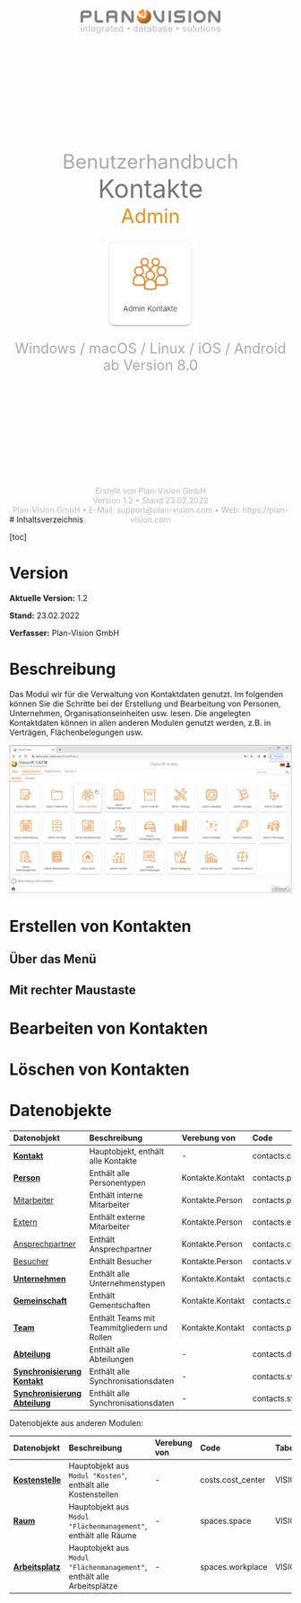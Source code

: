 <div style="margin:auto;text-align:center;width:100%;height:900px;color:#AAAAAA">
	<div style="height:100px"><img style="width:250px" src="_images/_title/plan-vision-logo-big.jpg"/></div>
    <div style="height:150px"></div>
	<div style="font-size:35px">Benutzerhandbuch</div>
	<div style="font-size:45px;color:#777777">Kontakte</div>
    <div style="font-size:35px;color:#F18C18">Admin</div>
    <div style="height:20px"></div>
    <div style="height:160px"><img style="width:160px" src="_images/_title/contacts-admin-logo.png"/></div>
    <div style="height:20px"></div>
    <div style="font-size:25px">Windows / macOS / Linux / iOS / Android</div>
    <div style="font-size:25px">ab Version 8.0</div>
    <div style="height:200px"></div>
    <div style="color:#BBBBBB">
        <div style="font-size:14px">Erstellt von Plan-Vision GmbH</div>
    	<div style="font-size:14px">Version 1.2 &bull; Stand 23.02.2022</div>
    	<div style="font-size:14px">Plan-Vision GmbH &bull; E-Mail: support@plan-vision.com &bull; Web: https://plan-vision.com</div>
    </div>
</div>




<div style="page-break-after: always; break-after: page;"></div>
# Inhaltsverzeichnis

[toc]

# Version

**Aktuelle  Version:** 1.2

**Stand:** 23.02.2022

**Verfasser:** Plan-Vision GmbH

# Beschreibung
Das Modul wir für die Verwaltung von Kontaktdaten genutzt. Im folgenden können Sie die Schritte bei der Erstellung und Bearbeitung von Personen, Unternehmen, Organisationseinheiten usw. lesen. Die angelegten Kontaktdaten können in allen anderen Modulen genutzt werden, z.B. in Verträgen, Flächenbelegungen usw. 

![Indexseite](_images/contacts/index.png)
# Erstellen von Kontakten
## Über das Menü
## Mit rechter Maustaste
# Bearbeiten von Kontakten
# Löschen von Kontakten
# Datenobjekte

| Datenobjekt                                                  | Beschreibung                                 | Verebung von     | Code                                | Tabelle                |
| :----------------------------------------------------------- | :------------------------------------------- | :--------------- | :---------------------------------- | :--------------------- |
| [**Kontakt**](/de/modules/datamodel/contacts/contact)        | Hauptobjekt, enthält alle Kontakte           | -                | contacts.contact                    | VISIONR.pv_cnt_contact |
| [**Person**](/de/modules/datamodel/contacts/person)          | Enthält alle Personentypen                   | Kontakte.Kontakt | contacts.person                     | -                      |
| [Mitarbeiter](/de/modules/datamodel/contacts/employee)       | Enthält interne Mitarbeiter                  | Kontakte.Person  | contacts.person                     | -                      |
| [Extern](/de/modules/datamodel/contacts/employee-external)   | Enthält externe Mitarbeiter                  | Kontakte.Person  | contacts.employee_external          | -                      |
| [Ansprechpartner](/de/modules/datamodel/contacts/contact-person) | Enthält Ansprechpartner                      | Kontakte.Person  | contacts.contact_person             | -                      |
| [Besucher](/de/modules/datamodel/contacts/visitor)           | Enthält Besucher                             | Kontakte.Person  | contacts.visitor                    | -                      |
| [**Unternehmen**](/de/modules/datamodel/contacts/company)    | Enthält alle Unternehmenstypen               | Kontakte.Kontakt | contacts.company                    | -                      |
| [**Gemeinschaft**](/de/modules/datamodel/contacts/community) | Enthält Gementschaften                       | Kontakte.Kontakt | contacts.community                  | -                      |
| [**Team**](/de/modules/datamodel/contacts/team-contact)      | Enthält Teams mit Teammitgliedern und Rollen | Kontakte.Kontakt | contacts.person                     | -                      |
| [**Abteilung**](/de/modules/datamodel/contacts/department)   | Enthält alle Abteilungen                     | -                | contacts.department                 | VISIONR.pv_cnt_dep     |
| [**Synchronisierung Kontakt**](/de/modules/datamodel/contacts/synchronization_contact) | Enthält alle Synchronisationsdaten           | -                | contacts.synchronization_contact    | VISIONR.pv_cnt_synccon |
| [**Synchronisierung Abteilung**](/de/modules/datamodel/contacts/synchronization_department) | Enthält alle Synchronisationsdaten           | -                | contacts.synchronization_department | VISIONR.pv_cnt_syncdep |

Datenobjekte aus anderen Modulen:

| Datenobjekt                                                 | Beschreibung                                                 | Verebung von | Code              | Tabelle                |
| :---------------------------------------------------------- | :----------------------------------------------------------- | :----------- | :---------------- | :--------------------- |
| [**Kostenstelle**](/de/modules/datamodel/costs/cost-center) | Hauptobjekt aus `Modul "Kosten"`, enthält alle Kostenstellen | -            | costs.cost_center | VISIONR.pv_cnt_contact |
| [**Raum**](/de/modules/datamodel/spaces/space)              | Hauptobjekt aus `Modul "Flächenmanagement"`, enthält alle Räume | -            | spaces.space      | VISIONR.pv_spc_spc     |
| [**Arbeitsplatz**](/de/modules/datamodel/spaces/workplace)  | Hauptobjekt aus `Modul "Flächenmanagement"`, enthält alle Arbeitsplätze | -            | spaces.workplace  | VISIONR.pv_spc_wplc    |